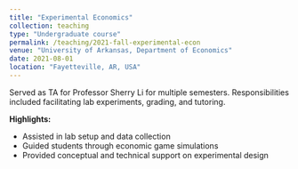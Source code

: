 ```yaml
---
title: "Experimental Economics"
collection: teaching
type: "Undergraduate course"
permalink: /teaching/2021-fall-experimental-econ
venue: "University of Arkansas, Department of Economics"
date: 2021-08-01
location: "Fayetteville, AR, USA"
---
```


Served as TA for Professor Sherry Li for multiple semesters. Responsibilities included facilitating lab experiments, grading, and tutoring.

**Highlights:**
- Assisted in lab setup and data collection
- Guided students through economic game simulations
- Provided conceptual and technical support on experimental design
